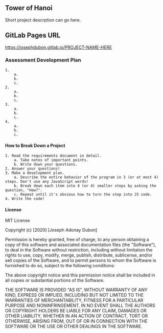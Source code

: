 ## Tower of Hanoi
Short project descrption can go here.

## GitLab Pages URL
https://josephdubon.gitlab.io/PROJECT-NAME-HERE

### Assessment Development Plan
    1.
        a.
        b.
        c.
    2.
        a.
        b.
        c.
    3.
        a.
        b.
        c.
    4.
        a.
        b.
        c.

#### How to Break Down a Project

	1. Read the requirements document in detail.
		a. Take notes of important points.
		b. Write down your questions.
	2. Answer your questions!
	3. Make a development plan.
		a. Describe the entire behavior of the program in 3 (or at most 4) steps. Don't use any JavaScript words!
		b. Break down each item into 4 (or 4) smaller steps by asking the question, "How?".
		c. Repeat until it's obvious how to turn the step into JS code.
    4. Write the code!

#### License
MIT License

Copyright (c) [2020] [Joseph Adonay Dubon]

Permission is hereby granted, free of charge, to any person obtaining a copy
of this software and associated documentation files (the "Software"), to deal
in the Software without restriction, including without limitation the rights
to use, copy, modify, merge, publish, distribute, sublicense, and/or sell
copies of the Software, and to permit persons to whom the Software is
furnished to do so, subject to the following conditions:

The above copyright notice and this permission notice shall be included in all
copies or substantial portions of the Software.

THE SOFTWARE IS PROVIDED "AS IS", WITHOUT WARRANTY OF ANY KIND, EXPRESS OR
IMPLIED, INCLUDING BUT NOT LIMITED TO THE WARRANTIES OF MERCHANTABILITY,
FITNESS FOR A PARTICULAR PURPOSE AND NONINFRINGEMENT. IN NO EVENT SHALL THE
AUTHORS OR COPYRIGHT HOLDERS BE LIABLE FOR ANY CLAIM, DAMAGES OR OTHER
LIABILITY, WHETHER IN AN ACTION OF CONTRACT, TORT OR OTHERWISE, ARISING FROM,
OUT OF OR IN CONNECTION WITH THE SOFTWARE OR THE USE OR OTHER DEALINGS IN THE
SOFTWARE.
